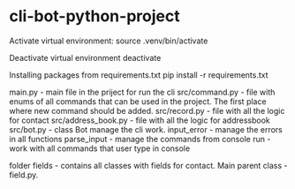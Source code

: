 # cli-bot-python-project

<!-- Run the project -->
Activate virtual environment:
    source .venv/bin/activate

Deactivate virtual environment
    deactivate

Installing packages from requirements.txt
    pip install -r requirements.txt

<!-- Project structure -->
main.py - main file in the priject for run the cli
src/command.py - file with enums of all commands that can be used in the project. The first place where new command should be added.
src/record.py - file with all the logic for contact
src/address_book.py - file with all the logic for addressbook
src/bot.py - class Bot manage the cli work. 
    input_error - manage the errors in all functions
    parse_input - manage the commands from console
    run - work with all commands that user type in console

folder fields - contains all classes with fields for contact. Main parent class - field.py.

